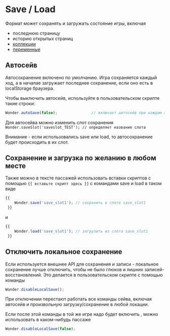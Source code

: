 # Save / Load

Формат может сохранять и загружать состояние игры, включая
- последнюю страницу
- историю открытых страниц
- [коллекции](Collectibles.md)
- [переменные](Scripts.md)

## Автосейв

Автосохранение включено по умолчанию. Игра сохраняется каждый ход, а в началае загружает последнее сохранение, если оно есть в localStorage браузера.

Чтобы выключить автосейв, используйте в пользовательском скрипте такие строки:
```javascript
Wonder.autoSave(false);               // включает автосейв при каждом ходе       
```

Для автосейва можно изменить слот сохранения
`
Wonder.saveSlot('saveslot_TEST'); // определяет название слота
`

Внимание - если использовались save или load, то автосохранение будет происходить в их слот.

## Сохранение и загрузка по желанию в любом месте

Также можно в тексте пассажей использовать вставки скриптов с помощью `{{ вставьте скрипт здесь }}` с командами save и load в таком виде
```js
{{ 
    Wonder.save('save_slot1'); // сохранить в слоте save_slot1
 }} 
```
и
```js
{{ 
    Wonder.load('save_slot1'); // загрузить из слота save_slot1
 }} 
```

## Отключить локальное сохранение

Если используется внешнее API для сохранения и записи - локальное сохранение лучше отключить, чтобы не было глюков и лишних записей-восстановлений. Это делается в пользовательском скрипте с помощью команды

```js
Wonder.disableLocalSave();
```

При отключении перестают работать все команды сейва, включая автосейв и произвольную загрузку/сохранение в любой локации.

Если после этой команды  в той же игре надо будет включить , можно использовать в каком-нибудь пассаже
```js
Wonder.disableLocalSave(false);
```
